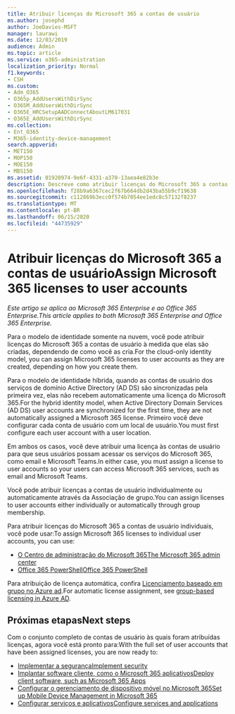 ```yaml
---
title: Atribuir licenças do Microsoft 365 a contas de usuário
ms.author: josephd
author: JoeDavies-MSFT
manager: laurawi
ms.date: 12/03/2019
audience: Admin
ms.topic: article
ms.service: o365-administration
localization_priority: Normal
f1.keywords:
- CSH
ms.custom:
- Adm_O365
- O365p_AddUsersWithDirSync
- O365M_AddUsersWithDirSync
- O365E_HRCSetupAADConnectAboutLM617031
- O365E_AddUsersWithDirSync
ms.collection:
- Ent_O365
- M365-identity-device-management
search.appverid:
- MET150
- MOP150
- MOE150
- MBS150
ms.assetid: 01920974-9e6f-4331-a370-13aea4e82b3e
description: Descreve como atribuir licenças do Microsoft 365 a contas de usuário, individualmente ou com base na associação de grupo.
ms.openlocfilehash: f28b9a6367cec2f67b664db2d43ba55b9cf19638
ms.sourcegitcommit: c112869b3ecc0f574b7054ee1edc8c57132f8237
ms.translationtype: MT
ms.contentlocale: pt-BR
ms.lasthandoff: 06/15/2020
ms.locfileid: "44735929"
---
```

# <a name="assign-microsoft-365-licenses-to-user-accounts"></a><span data-ttu-id="14fc8-103">Atribuir licenças do Microsoft 365 a contas de usuário</span><span class="sxs-lookup"><span data-stu-id="14fc8-103">Assign Microsoft 365 licenses to user accounts</span></span>

<span data-ttu-id="14fc8-104">*Este artigo se aplica ao Microsoft 365 Enterprise e ao Office 365 Enterprise.*</span><span class="sxs-lookup"><span data-stu-id="14fc8-104">*This article applies to both Microsoft 365 Enterprise and Office 365 Enterprise.*</span></span>

<span data-ttu-id="14fc8-105">Para o modelo de identidade somente na nuvem, você pode atribuir licenças do Microsoft 365 a contas de usuário à medida que elas são criadas, dependendo de como você as cria.</span><span class="sxs-lookup"><span data-stu-id="14fc8-105">For the cloud-only identity model, you can assign Microsoft 365 licenses to user accounts as they are created, depending on how you create them.</span></span>

<span data-ttu-id="14fc8-106">Para o modelo de identidade híbrida, quando as contas de usuário dos serviços de domínio Active Directory (AD DS) são sincronizadas pela primeira vez, elas não recebem automaticamente uma licença do Microsoft 365.</span><span class="sxs-lookup"><span data-stu-id="14fc8-106">For the hybrid identity model, when Active Directory Domain Services (AD DS) user accounts are synchronized for the first time, they are not automatically assigned a Microsoft 365 license.</span></span> <span data-ttu-id="14fc8-107">Primeiro você deve configurar cada conta de usuário com um local de usuário.</span><span class="sxs-lookup"><span data-stu-id="14fc8-107">You must first configure each user account with a user location.</span></span>

<span data-ttu-id="14fc8-108">Em ambos os casos, você deve atribuir uma licença às contas de usuário para que seus usuários possam acessar os serviços do Microsoft 365, como email e Microsoft Teams.</span><span class="sxs-lookup"><span data-stu-id="14fc8-108">In either case, you must assign a license to user accounts so your users can access Microsoft 365 services, such as email and Microsoft Teams.</span></span>

<span data-ttu-id="14fc8-109">Você pode atribuir licenças a contas de usuário individualmente ou automaticamente através da Associação de grupo.</span><span class="sxs-lookup"><span data-stu-id="14fc8-109">You can assign licenses to user accounts either individually or automatically through group membership.</span></span>

<span data-ttu-id="14fc8-110">Para atribuir licenças do Microsoft 365 a contas de usuário individuais, você pode usar:</span><span class="sxs-lookup"><span data-stu-id="14fc8-110">To assign Microsoft 365 licenses to individual user accounts, you can use:</span></span>

- [<span data-ttu-id="14fc8-111">O Centro de administração do Microsoft 365</span><span class="sxs-lookup"><span data-stu-id="14fc8-111">The Microsoft 365 admin center</span></span>](https://docs.microsoft.com/microsoft-365/admin/manage/assign-licenses-to-users)
- [<span data-ttu-id="14fc8-112">Office 365 PowerShell</span><span class="sxs-lookup"><span data-stu-id="14fc8-112">Office 365 PowerShell</span></span>](https://docs.microsoft.com/office365/enterprise/powershell/assign-licenses-to-user-accounts-with-office-365-powershell)

<span data-ttu-id="14fc8-113">Para atribuição de licença automática, confira [Licenciamento baseado em grupo no Azure ad](https://docs.microsoft.com/azure/active-directory/fundamentals/active-directory-licensing-whatis-azure-portal).</span><span class="sxs-lookup"><span data-stu-id="14fc8-113">For automatic license assignment, see [group-based licensing in Azure AD](https://docs.microsoft.com/azure/active-directory/fundamentals/active-directory-licensing-whatis-azure-portal).</span></span>

## <a name="next-steps"></a><span data-ttu-id="14fc8-114">Próximas etapas</span><span class="sxs-lookup"><span data-stu-id="14fc8-114">Next steps</span></span>

<span data-ttu-id="14fc8-115">Com o conjunto completo de contas de usuário às quais foram atribuídas licenças, agora você está pronto para:</span><span class="sxs-lookup"><span data-stu-id="14fc8-115">With the full set of user accounts that have been assigned licenses, you are now ready to:</span></span>

- [<span data-ttu-id="14fc8-116">Implementar a segurança</span><span class="sxs-lookup"><span data-stu-id="14fc8-116">Implement security</span></span>](https://docs.microsoft.com/microsoft-365/security/office-365-security/security-roadmap)
- [<span data-ttu-id="14fc8-117">Implantar software cliente, como o Microsoft 365 aplicativos</span><span class="sxs-lookup"><span data-stu-id="14fc8-117">Deploy client software, such as Microsoft 365 Apps</span></span>](https://docs.microsoft.com/DeployOffice/deployment-guide-microsoft-365-apps)
- [<span data-ttu-id="14fc8-118">Configurar o gerenciamento de dispositivo móvel no Microsoft 365</span><span class="sxs-lookup"><span data-stu-id="14fc8-118">Set up Mobile Device Management in Microsoft 365</span></span>](https://support.office.com/article/set-up-mobile-device-management-mdm-in-office-365-dd892318-bc44-4eb1-af00-9db5430be3cd)
- [<span data-ttu-id="14fc8-119">Configurar serviços e aplicativos</span><span class="sxs-lookup"><span data-stu-id="14fc8-119">Configure services and applications</span></span>](configure-services-and-applications.md)
